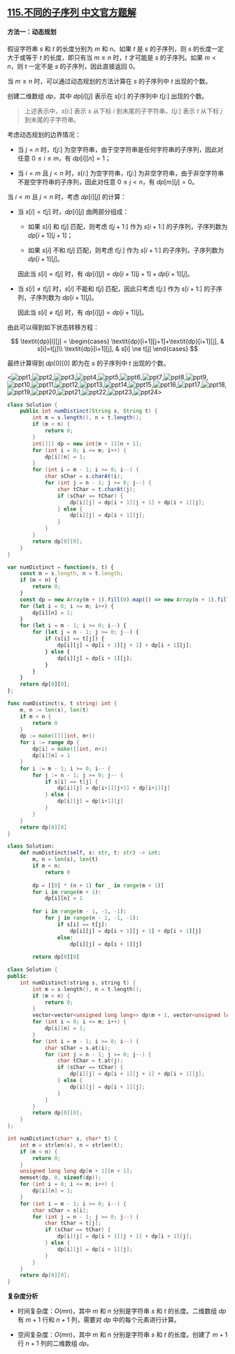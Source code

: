 ## [115.不同的子序列 中文官方题解](https://leetcode.cn/problems/distinct-subsequences/solutions/100000/bu-tong-de-zi-xu-lie-by-leetcode-solutio-urw3)
#### 方法一：动态规划

假设字符串 $s$ 和 $t$ 的长度分别为 $m$ 和 $n$。如果 $t$ 是 $s$ 的子序列，则 $s$ 的长度一定大于或等于 $t$ 的长度，即只有当 $m \ge n$ 时，$t$ 才可能是 $s$ 的子序列。如果 $m<n$，则 $t$ 一定不是 $s$ 的子序列，因此直接返回 $0$。

当 $m \ge n$ 时，可以通过动态规划的方法计算在 $s$ 的子序列中 $t$ 出现的个数。

创建二维数组 $\textit{dp}$，其中 $\textit{dp}[i][j]$ 表示在 $s[i:]$ 的子序列中 $t[j:]$ 出现的个数。

> 上述表示中，$s[i:]$ 表示 $s$ 从下标 $i$ 到末尾的子字符串，$t[j:]$ 表示 $t$ 从下标 $j$ 到末尾的子字符串。

考虑动态规划的边界情况：

- 当 $j=n$ 时，$t[j:]$ 为空字符串，由于空字符串是任何字符串的子序列，因此对任意 $0 \le i \le m$，有 $\textit{dp}[i][n]=1$；

- 当 $i=m$ 且 $j<n$ 时，$s[i:]$ 为空字符串，$t[j:]$ 为非空字符串，由于非空字符串不是空字符串的子序列，因此对任意 $0 \le j<n$，有 $\textit{dp}[m][j]=0$。

当 $i<m$ 且 $j<n$ 时，考虑 $\textit{dp}[i][j]$ 的计算：

- 当 $s[i]=t[j]$ 时，$\textit{dp}[i][j]$ 由两部分组成：

   - 如果 $s[i]$ 和 $t[j]$ 匹配，则考虑 $t[j+1:]$ 作为 $s[i+1:]$ 的子序列，子序列数为 $\textit{dp}[i+1][j+1]$；

   - 如果 $s[i]$ 不和 $t[j]$ 匹配，则考虑 $t[j:]$ 作为 $s[i+1:]$ 的子序列，子序列数为 $\textit{dp}[i+1][j]$。

   因此当 $s[i]=t[j]$ 时，有 $\textit{dp}[i][j]=\textit{dp}[i+1][j+1]+\textit{dp}[i+1][j]$。

- 当 $s[i] \ne t[j]$ 时，$s[i]$ 不能和 $t[j]$ 匹配，因此只考虑 $t[j:]$ 作为 $s[i+1:]$ 的子序列，子序列数为 $\textit{dp}[i+1][j]$。

   因此当 $s[i] \ne t[j]$ 时，有 $\textit{dp}[i][j]=\textit{dp}[i+1][j]$。

由此可以得到如下状态转移方程：

$$
\textit{dp}[i][j] = \begin{cases}
\textit{dp}[i+1][j+1]+\textit{dp}[i+1][j], & s[i]=t[j]\\
\textit{dp}[i+1][j], & s[i] \ne t[j]
\end{cases}
$$

最终计算得到 $\textit{dp}[0][0]$ 即为在 $s$ 的子序列中 $t$ 出现的个数。

<![ppt1](https://assets.leetcode-cn.com/solution-static/115/1.png),![ppt2](https://assets.leetcode-cn.com/solution-static/115/2.png),![ppt3](https://assets.leetcode-cn.com/solution-static/115/3.png),![ppt4](https://assets.leetcode-cn.com/solution-static/115/4.png),![ppt5](https://assets.leetcode-cn.com/solution-static/115/5.png),![ppt6](https://assets.leetcode-cn.com/solution-static/115/6.png),![ppt7](https://assets.leetcode-cn.com/solution-static/115/7.png),![ppt8](https://assets.leetcode-cn.com/solution-static/115/8.png),![ppt9](https://assets.leetcode-cn.com/solution-static/115/9.png),![ppt10](https://assets.leetcode-cn.com/solution-static/115/10.png),![ppt11](https://assets.leetcode-cn.com/solution-static/115/11.png),![ppt12](https://assets.leetcode-cn.com/solution-static/115/12.png),![ppt13](https://assets.leetcode-cn.com/solution-static/115/13.png),![ppt14](https://assets.leetcode-cn.com/solution-static/115/14.png),![ppt15](https://assets.leetcode-cn.com/solution-static/115/15.png),![ppt16](https://assets.leetcode-cn.com/solution-static/115/16.png),![ppt17](https://assets.leetcode-cn.com/solution-static/115/17.png),![ppt18](https://assets.leetcode-cn.com/solution-static/115/18.png),![ppt19](https://assets.leetcode-cn.com/solution-static/115/19.png),![ppt20](https://assets.leetcode-cn.com/solution-static/115/20.png),![ppt21](https://assets.leetcode-cn.com/solution-static/115/21.png),![ppt22](https://assets.leetcode-cn.com/solution-static/115/22.png),![ppt23](https://assets.leetcode-cn.com/solution-static/115/23.png),![ppt24](https://assets.leetcode-cn.com/solution-static/115/24.png)>

```Java [sol1-Java]
class Solution {
    public int numDistinct(String s, String t) {
        int m = s.length(), n = t.length();
        if (m < n) {
            return 0;
        }
        int[][] dp = new int[m + 1][n + 1];
        for (int i = 0; i <= m; i++) {
            dp[i][n] = 1;
        }
        for (int i = m - 1; i >= 0; i--) {
            char sChar = s.charAt(i);
            for (int j = n - 1; j >= 0; j--) {
                char tChar = t.charAt(j);
                if (sChar == tChar) {
                    dp[i][j] = dp[i + 1][j + 1] + dp[i + 1][j];
                } else {
                    dp[i][j] = dp[i + 1][j];
                }
            }
        }
        return dp[0][0];
    }
}
```

```JavaScript [sol1-JavaScript]
var numDistinct = function(s, t) {
    const m = s.length, n = t.length;
    if (m < n) {
        return 0;
    }
    const dp = new Array(m + 1).fill(0).map(() => new Array(n + 1).fill(0));
    for (let i = 0; i <= m; i++) {
        dp[i][n] = 1;
    }
    for (let i = m - 1; i >= 0; i--) {
        for (let j = n - 1; j >= 0; j--) {
            if (s[i] == t[j]) {
                dp[i][j] = dp[i + 1][j + 1] + dp[i + 1][j];
            } else {
                dp[i][j] = dp[i + 1][j];
            }
        }
    }
    return dp[0][0];
};
```

```go [sol1-Golang]
func numDistinct(s, t string) int {
    m, n := len(s), len(t)
    if m < n {
        return 0
    }
    dp := make([][]int, m+1)
    for i := range dp {
        dp[i] = make([]int, n+1)
        dp[i][n] = 1
    }
    for i := m - 1; i >= 0; i-- {
        for j := n - 1; j >= 0; j-- {
            if s[i] == t[j] {
                dp[i][j] = dp[i+1][j+1] + dp[i+1][j]
            } else {
                dp[i][j] = dp[i+1][j]
            }
        }
    }
    return dp[0][0]
}
```

```Python [sol1-Python3]
class Solution:
    def numDistinct(self, s: str, t: str) -> int:
        m, n = len(s), len(t)
        if m < n:
            return 0
        
        dp = [[0] * (n + 1) for _ in range(m + 1)]
        for i in range(m + 1):
            dp[i][n] = 1
        
        for i in range(m - 1, -1, -1):
            for j in range(n - 1, -1, -1):
                if s[i] == t[j]:
                    dp[i][j] = dp[i + 1][j + 1] + dp[i + 1][j]
                else:
                    dp[i][j] = dp[i + 1][j]
        
        return dp[0][0]
```

```C++ [sol1-C++]
class Solution {
public:
    int numDistinct(string s, string t) {
        int m = s.length(), n = t.length();
        if (m < n) {
            return 0;
        }
        vector<vector<unsigned long long>> dp(m + 1, vector<unsigned long long>(n + 1));
        for (int i = 0; i <= m; i++) {
            dp[i][n] = 1;
        }
        for (int i = m - 1; i >= 0; i--) {
            char sChar = s.at(i);
            for (int j = n - 1; j >= 0; j--) {
                char tChar = t.at(j);
                if (sChar == tChar) {
                    dp[i][j] = dp[i + 1][j + 1] + dp[i + 1][j];
                } else {
                    dp[i][j] = dp[i + 1][j];
                }
            }
        }
        return dp[0][0];
    }
};
```

```C [sol1-C]
int numDistinct(char* s, char* t) {
    int m = strlen(s), n = strlen(t);
    if (m < n) {
        return 0;
    }
    unsigned long long dp[m + 1][n + 1];
    memset(dp, 0, sizeof(dp));
    for (int i = 0; i <= m; i++) {
        dp[i][n] = 1;
    }
    for (int i = m - 1; i >= 0; i--) {
        char sChar = s[i];
        for (int j = n - 1; j >= 0; j--) {
            char tChar = t[j];
            if (sChar == tChar) {
                dp[i][j] = dp[i + 1][j + 1] + dp[i + 1][j];
            } else {
                dp[i][j] = dp[i + 1][j];
            }
        }
    }
    return dp[0][0];
}
```

**复杂度分析**

- 时间复杂度：$O(mn)$，其中 $m$ 和 $n$ 分别是字符串 $s$ 和 $t$ 的长度。二维数组 $\textit{dp}$ 有 $m+1$ 行和 $n+1$ 列，需要对 $\textit{dp}$ 中的每个元素进行计算。

- 空间复杂度：$O(mn)$，其中 $m$ 和 $n$ 分别是字符串 $s$ 和 $t$ 的长度。创建了 $m+1$ 行 $n+1$ 列的二维数组 $\textit{dp}$。